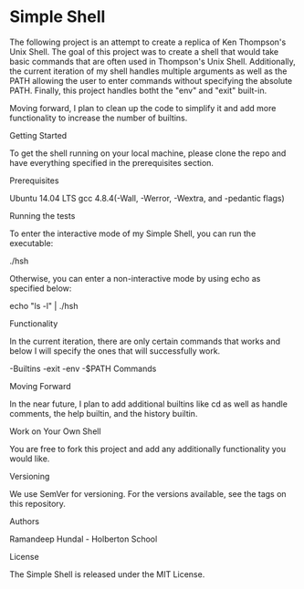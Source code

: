 # Simple Shell

The following project is an attempt to create a replica of Ken Thompson's Unix
Shell. The goal of this project was to create a shell that would take basic
commands that are often used in Thompson's Unix Shell. Additionally, the current
iteration of my shell handles multiple arguments as well as the PATH allowing
the user to enter commands without specifying the absolute PATH. Finally,
this project handles botht the "env" and "exit" built-in.

Moving forward, I plan to clean up the code to simplify it and add more
functionality to increase the number of builtins.

Getting Started

To get the shell running on your local machine, please clone the repo and have
everything specified in the prerequisites section.

Prerequisites

Ubuntu 14.04 LTS
gcc 4.8.4(-Wall, -Werror, -Wextra, and -pedantic flags)

Running the tests

To enter the interactive mode of my Simple Shell, you can run the executable:

./hsh

Otherwise, you can enter a non-interactive mode by using echo as specified
below:

echo "ls -l" | ./hsh

Functionality

In the current iteration, there are only certain commands that works and below I
will specify the ones that will successfully work.

-Builtins
	-exit
	-env
-$PATH Commands

Moving Forward

In the near future, I plan to add additional builtins like cd as well as handle
comments, the help builtin, and the history builtin.

Work on Your Own Shell

You are free to fork this project and add any additionally functionality you
would like.

Versioning

We use SemVer for versioning. For the versions available, see the tags on this repository.

Authors

Ramandeep Hundal - Holberton School

License

The Simple Shell is released under the MIT License.
